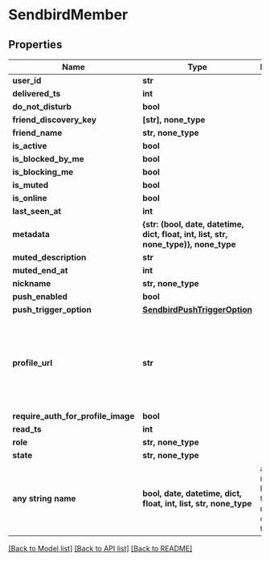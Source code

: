 # SendbirdMember


## Properties
Name | Type | Description | Notes
------------ | ------------- | ------------- | -------------
**user_id** | **str** |  | 
**delivered_ts** | **int** |  | [optional] 
**do_not_disturb** | **bool** |  | [optional] 
**friend_discovery_key** | **[str], none_type** |  | [optional] 
**friend_name** | **str, none_type** |  | [optional] 
**is_active** | **bool** |  | [optional] 
**is_blocked_by_me** | **bool** |  | [optional] 
**is_blocking_me** | **bool** |  | [optional] 
**is_muted** | **bool** |  | [optional] 
**is_online** | **bool** |  | [optional] 
**last_seen_at** | **int** |  | [optional] 
**metadata** | **{str: (bool, date, datetime, dict, float, int, list, str, none_type)}, none_type** |  | [optional] 
**muted_description** | **str** |  | [optional] 
**muted_end_at** | **int** |  | [optional] 
**nickname** | **str, none_type** |  | [optional] 
**push_enabled** | **bool** |  | [optional] 
**push_trigger_option** | [**SendbirdPushTriggerOption**](SendbirdPushTriggerOption.md) |  | [optional] 
**profile_url** | **str** |  | [optional]  if omitted the server will use the default value of ""
**require_auth_for_profile_image** | **bool** |  | [optional] 
**read_ts** | **int** |  | [optional] 
**role** | **str, none_type** |  | [optional] 
**state** | **str, none_type** |  | [optional] 
**any string name** | **bool, date, datetime, dict, float, int, list, str, none_type** | any string name can be used but the value must be the correct type | [optional]

[[Back to Model list]](../README.md#documentation-for-models) [[Back to API list]](../README.md#documentation-for-api-endpoints) [[Back to README]](../README.md)



